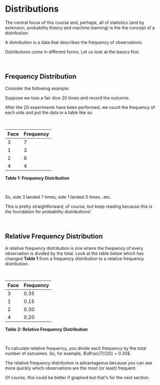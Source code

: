 # Distributions

The central focus of this course and, perhaps, all of statistics (and by extension, probability theory and machine learning) is the the concept of a distribution.

A distribution is a data that describes the frequency of observations.

Distributions come in different forms. Let us look at the basics first.

<br/>

## Frequency Distribution

Consider the following example. <br/>

Suppose we toss a fair dice 20 times and record the outcome.

After the 20 experiments have been performed, we count the frequency of each side and put the data in a table like so.

<br/>

| Face | Frequency |
|-|-|
| 3 | 7 |
| 1 | 3  |
| 2 | 6 |
| 4 | 4 |

**Table 1: Frequency Distribution**

<br>

So, side 3 landed 7 times; side 1 landed 3 times...etc.

This is pretty straightforward, of course, but keep reading because this is the foundation for probability distributions!

<br/>

## Relative Frequency Distribution

A relative frequency distribution is one where the frequency of every observation is divided by the total. Look at the table below which has  changed **Table 1** from a frequency distribution to a relative frequency distribution.

<br/>

| Face | Frequency |
|-|-|
| 3 | 0.35 |
| 1 | 0.15  |
| 2 | 0.30 |
| 4 | 0.20 |

**Table 2: Relative Frequency Distribution**

<br/>

To calculate relative frequency, you divide each frequency by the total number of outcomes. So, for example, $\dfrac{7}{20} = 0.35$.


The relative frequency distribution is advantageous because you can see more quickly which observations are the most (or least) frequent.

Of course, this could be better if graphed but that's for the next section.

<br/>